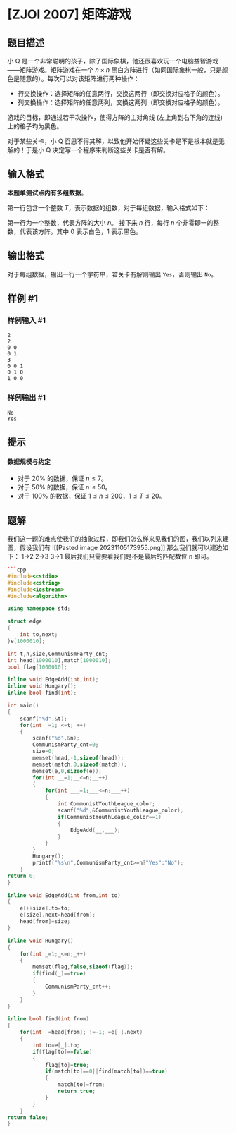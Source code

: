 # [ZJOI 2007] 矩阵游戏

## 题目描述

小 Q 是一个非常聪明的孩子，除了国际象棋，他还很喜欢玩一个电脑益智游戏――矩阵游戏。矩阵游戏在一个 $n \times n$ 黑白方阵进行（如同国际象棋一般，只是颜色是随意的）。每次可以对该矩阵进行两种操作：

- 行交换操作：选择矩阵的任意两行，交换这两行（即交换对应格子的颜色）。
- 列交换操作：选择矩阵的任意两列，交换这两列（即交换对应格子的颜色）。

游戏的目标，即通过若干次操作，使得方阵的主对角线 (左上角到右下角的连线)上的格子均为黑色。

对于某些关卡，小 Q 百思不得其解，以致他开始怀疑这些关卡是不是根本就是无解的！于是小 Q 决定写一个程序来判断这些关卡是否有解。

## 输入格式

**本题单测试点内有多组数据**。

第一行包含一个整数 $T$，表示数据的组数，对于每组数据，输入格式如下：

第一行为一个整数，代表方阵的大小 $n$。
接下来 $n$ 行，每行 $n$ 个非零即一的整数，代表该方阵。其中 $0$ 表示白色，$1$ 表示黑色。

## 输出格式

对于每组数据，输出一行一个字符串，若关卡有解则输出 `Yes`，否则输出 `No`。

## 样例 #1

### 样例输入 #1

```
2
2
0 0
0 1
3
0 0 1
0 1 0
1 0 0
```

### 样例输出 #1

```
No
Yes
```

## 提示

#### 数据规模与约定

- 对于 $20\%$ 的数据，保证 $n \leq 7$。
- 对于 $50\%$ 的数据，保证 $n \leq 50$。
- 对于 $100\%$ 的数据，保证 $1 \leq n \leq 200$，$1 \leq T \leq 20$。


## 题解
我们这一题的难点使我们的抽象过程，即我们怎么样来见我们的图，我们以列来建图，假设我们有 ![[Pasted image 20231105173955.png]]
那么我们就可以建边如下：
1->2
2->3
3->1
最后我们只需要看我们是不是最后的匹配数位 n 即可。


```cpp
```cpp
#include<cstdio>
#include<cstring>
#include<iostream>
#include<algorithm>

using namespace std;

struct edge
{
    int to,next;
}e[1000010];

int t,n,size,CommunismParty_cnt;
int head[1000010],match[1000010];
bool flag[1000010];

inline void EdgeAdd(int,int);
inline void Hungary();
inline bool find(int);

int main()
{
    scanf("%d",&t);
    for(int _=1;_<=t;_++)
    {
        scanf("%d",&n);
        CommunismParty_cnt=0;
        size=0;
        memset(head,-1,sizeof(head));
        memset(match,0,sizeof(match));
        memset(e,0,sizeof(e));
        for(int __=1;__<=n;__++)
        {
            for(int ___=1;___<=n;___++)
            {
                int CommunistYouthLeague_color;
                scanf("%d",&CommunistYouthLeague_color);
                if(CommunistYouthLeague_color==1)
                {
                    EdgeAdd(__,___);
                }
            }
        }
        Hungary();
        printf("%s\n",CommunismParty_cnt>=n?"Yes":"No");
    }
return 0;
}

inline void EdgeAdd(int from,int to)
{
    e[++size].to=to;
    e[size].next=head[from];
    head[from]=size;
}

inline void Hungary()
{
    for(int _=1;_<=n;_++)
    {
        memset(flag,false,sizeof(flag));
        if(find(_)==true)
        {
            CommunismParty_cnt++;
        }
    }
}

inline bool find(int from)
{
    for(int _=head[from];_!=-1;_=e[_].next)
    {
        int to=e[_].to;
        if(flag[to]==false)
        {
            flag[to]=true;
            if(match[to]==0||find(match[to])==true)
            {
                match[to]=from;
                return true;
            }
        }
    }
return false;
}
```
```